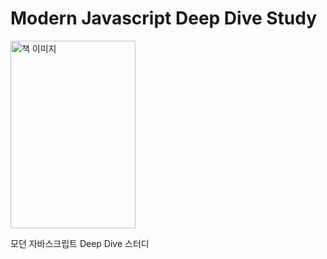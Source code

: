 # Modern Javascript Deep Dive Study
<img src="https://github.com/user-attachments/assets/fc233ccc-66ce-4903-a152-5ccfdf40c574" alt="책 이미지" width="200" height="300">

모던 자바스크립트 Deep Dive 스터디
